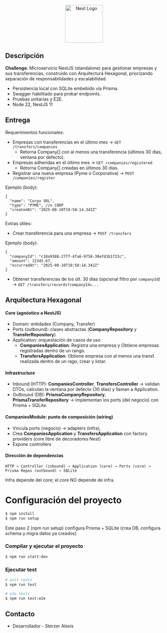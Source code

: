 <p align="center">
  <a href="http://nestjs.com/" target="blank"><img src="https://nestjs.com/img/logo-small.svg" width="120" alt="Nest Logo" /></a>
</p>

## Descripción

<b>Challenge</b>: Microservicio NestJS (standalone) para gestionar empresas y sus transferencias, construido con Arquitectura Hexagonal, priorizando separación de responsabilidades y escalabilidad.

- Persistencia local con SQLite embebido vía Prisma.
- Swagger habilitado para probar endpoints.
- Pruebas unitarias y E2E.
- Node 22, NestJS 11

## Entrega
Requerimientos funcionales:
- Empresas con transferencias en el último mes → ```GET /transfers/companies```
    - Retorna Company[] con al menos una transferencia (últimos 30 días, ventana por defecto).
- Empresas adheridas en el último mes → ```GET /companies/registered```
    - Retorna Company[] creadas en últimos 30 días.
- Registrar una nueva empresa (Pyme o Corporativa) → ```POST /companies/register```

Ejemplo (body):
```
{
  "name": "Corpo SRL",
  "type": "PYME", //o CORP
  "createdAt": "2025-08-10T19:58:14.342Z"
}
```

Extras útiles:
- Crear transferencia para una empresa → ```POST /transfers```

Ejemplo (body):
```
{
  "companyId": "c10a9388-27f7-4fa6-9758-30efd1b1f22c",
  "amount": 12345.67,
  "occurredAt": "2025-08-10T19:58:14.342Z"
}
```

- Obtener transferencias de los últ. 30 días (opcional filtro por ```companyId```) → ```GET /transfers/records?companyId=...```

## Arquitectura Hexagonal

#### Core (agnóstico a NestJS)
- Domain: entidades (Company, Transfer)
- Ports (outbound): clases abstractas (<b>CompanyRepository</b> y <b>TransferRepository</b>)
- Application: orquestación de casos de uso
    - <b>CompaniesApplication</b>: Registra una empresa y Obtiene empresas registradas dentro de un rango.
    - <b>TransfersApplication</b>: Obtiene empresa con al menos una transf. realizada dentro de un rago, crear y listar.

#### Infrastructure
- Inbound (HTTP): <b>CompaniesController</b>, <b>TransfersController</b> → validan DTOs, calculan la ventana por defecto (30 días) y llaman a Application.
- Outbound (DB): <b>PrismaCompanyRepository</b>, <b>PrismaTransferRepository</b> → implementan los ports (del negocio) con Prisma + SQLite.

#### CompaniesModule: punto de composición (wiring)
- Vincula ports (negocio) → adapters (infra),
- Crea <b>CompaniesApplication</b> y <b>TransfersApplication</b> con factory providers (core libre de decoradores Nest)
- Expone controllers


#### Dirección de dependencias

```HTTP → Controller (inbound) → Application (core) → Ports (core) → Prisma Repos (outbound) → SQLite```

Infra depende del core; el core NO depende de infra.

# Configuración del proyecto

```bash
$ npm install
$ npm run setup
```
Este paso 2 (npm run setup) configura Prisma + SQLite (crea DB, configura schema y migra datos ya creados)

### Compilar y ejecutar el proyecto

```bash
$ npm run start:dev
```

### Ejecutar test

```bash
# unit tests
$ npm run test

# e2e tests
$ npm run test:e2e
```

## Contacto

- Desarrollador - Sterzer Alexis
